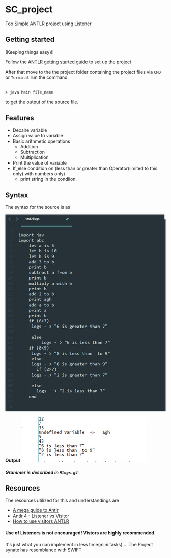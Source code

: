 # SC_project
Too Simple ANTLR project using Listener 

## Getting started
(Keeping things easy)!!

Follow the  [ANTLR getting started guide](https://github.com/antlr/antlr4/blob/master/doc/getting-started.md) to set up the project

After that move to the the project folder containing the project files via `CMD` or `Terminal` run the command

```

> java Main file_name

```
to get the output of the source file.

## Features

- Decalre variable
- Assign value to variable
- Basic arithmetic operations
  - Addition
  - Subtraction
  - Multiplication
- Print the value of variable
- If_else condition on (less than or greater than Operator(limited to this only) with numbers only)
  - print string in the condiion.
  
## Syntax
 
 The syntax for the source is as
 
 ![Syntax](Syntax.PNG) 
 
 **Output**
 ![Output](output.PNG)

#####  _Grammer is described in `Hlogs.g4`_
 


##   Resources
 
The resources utilized for this and understandings are
 - [A mega guide to Antlr](https://tomassetti.me/antlr-mega-tutorial/)
 - [Antlr 4 - Listener vs Visitor](http://jakubdziworski.github.io/java/2016/04/01/antlr_visitor_vs_listener.html)
 - [How to use visitors ANTLR](https://stackoverflow.com/questions/19472986/how-to-use-antlr4-visitor)
 
 


####    Use of Listeners is not encouraged! Vistors are highly recommended.
 It's just what you can implement in less time(mini tasks).....The Project synatx has resemblance with SWIFT
 
 
